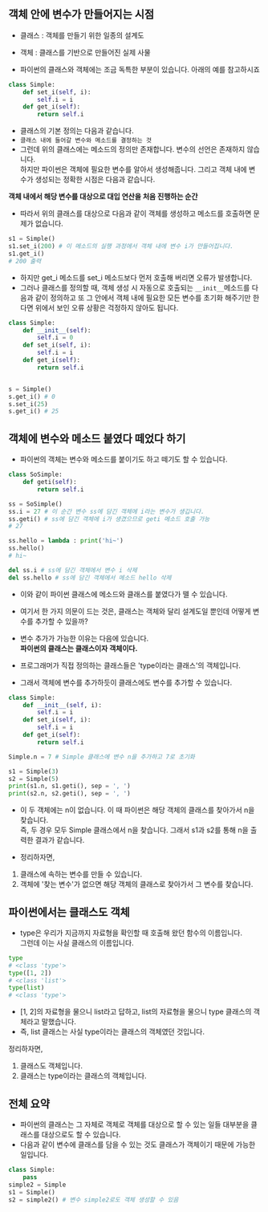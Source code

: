 ## 객체 안에 변수가 만들어지는 시점
- 클래스 : 객체를 만들기 위한 일종의 설계도
- 객체 : 클래스를 기반으로 만들어진 실제 사물

- 파이썬의 클래스와 객체에는 조금 독특한 부분이 있습니다. 아래의 예를 참고하시죠
```python
class Simple:
    def set_i(self, i):
        self.i = i
    def get_i(self):
        return self.i
```
- 클래스의 기본 정의는 다음과 같습니다.
- `클래스 내에 들어갈 변수와 메소드를 결정하는 것`
- 그런데 위의 클래스에는 메소드의 정의만 존재합니다. 변수의 선언은 존재하지 않습니다.  
하지만 파이썬은 객체에 필요한 변수를 알아서 생성해줍니다. 그리고 객체 내에 변수가 생성되는 정확한 시점은 다음과 같습니다.    

**객체 내에서 해당 변수를 대상으로 대입 연산을 처음 진행하는 순간**

- 따라서 위의 클래스를 대상으로 다음과 같이 객체를 생성하고 메소드를 호출하면 문제가 없습니다.
```python
s1 = Simple()
s1.set_i(200) # 이 메소드의 실행 과정에서 객체 내에 변수 i가 만들어집니다.
s1.get_i()
# 200 출력
```
- 하지만 get_i 메소드를 set_i 메소드보다 먼저 호출해 버리면 오류가 발생합니다.
- 그러나 클래스를 정의할 때, 객체 생성 시 자동으로 호출되는 `__init__`메소드를 다음과 같이 정의하고 또 그 안에서 객체 내에 필요한 모든 변수를 초기화 해주기만 한다면 위에서 보인 오류 상황은 걱정하지 않아도 됩니다.

```python
class Simple:
    def __init__(self):
        self.i = 0
    def set_i(self, i):
        self.i = i
    def get_i(self):
        return self.i


s = Simple()
s.get_i() # 0
s.set_i(25)
s.get_i() # 25
```

## 객체에 변수와 메소드 붙였다 떼었다 하기
- 파이썬의 객체는 변수와 메소드를 붙이기도 하고 떼기도 할 수 있습니다.
```python
class SoSimple:
    def geti(self):
        return self.i

ss = SoSimple()
ss.i = 27 # 이 순간 변수 ss에 담긴 객체에 i라는 변수가 생깁니다.
ss.geti() # ss에 담긴 객체에 i가 생겼으므로 geti 메소드 호출 가능
# 27

ss.hello = lambda : print('hi~')
ss.hello()
# hi~

del ss.i # ss에 담긴 객체에서 변수 i 삭제
del ss.hello # ss에 담긴 객체에서 메소드 hello 삭제
```
- 이와 같이 파이썬 클래스에 메소드와 클래스를 붙였다가 뗄 수 있습니다.
- 여기서 한 가지 의문이 드는 것은, 클래스는 객체와 달리 설계도일 뿐인데 어떻게 변수를 추가할 수 있을까?
- 변수 추가가 가능한 이유는 다음에 있습니다.    
**파이썬의 클래스는 클래스이자 객체이다.**

- 프로그래머가 직접 정의하는 클래스들은 'type이라는 클래스'의 객체입니다.
- 그래서 객체에 변수를 추가하듯이 클래스에도 변수를 추가할 수 있습니다.
```python
class Simple:
    def __init__(self, i):
        self.i = i
    def set_i(self, i):
        self.i = i
    def get_i(self):
        return self.i

Simple.n = 7 # Simple 클래스에 변수 n을 추가하고 7로 초기화

s1 = Simple(3)
s2 = Simple(5)
print(s1.n, s1.geti(), sep = ', ')
print(s2.n, s2.geti(), sep = ', ')
```

- 이 두 객체에는 n이 없습니다. 이 때 파이썬은 해당 객체의 클래스를 찾아가서 n을 찾습니다.  
즉, 두 경우 모두 Simple 클래스에서 n을 찾습니다. 그래서 s1과 s2를 통해 n을 출력한 결과가 같습니다.

- 정리하자면,  
1. 클래스에 속하는 변수를 만들 수 있습니다.
2. 객체에 '찾는 변수'가 없으면 해당 객체의 클래스로 찾아가서 그 변수를 찾습니다.

## 파이썬에서는 클래스도 객체
- type은 우리가 지금까지 자료형을 확인할 때 호출해 왔던 함수의 이름입니다.  
그런데 이는 사실 클래스의 이름입니다.
```python
type
# <class 'type'>
type([1, 2])
# <class 'list'>
type(list)
# <class 'type'>
```

- [1, 2]의 자료형을 물으니 list라고 답하고, list의 자료형을 물으니 type 클래스의 객체라고 말했습니다.
- 즉, list 클래스는 사실 type이라는 클래스의 객체였던 것입니다.

정리하자면,  
1. 클래스도 객체입니다.
2. 클래스는 type이라는 클래스의 객체입니다.


## 전체 요약
- 파이썬의 클래스는 그 자체로 객체로 객체를 대상으로 할 수 있는 일들 대부분을 클래스를 대상으로도 할 수 있습니다.
- 다음과 같이 변수에 클래스를 담을 수 있는 것도 클래스가 객체이기 때문에 가능한 일입니다.
```python
class Simple:
    pass
simple2 = Simple
s1 = Simple()
s2 = simple2() # 변수 simple2로도 객체 생성할 수 있음
```

